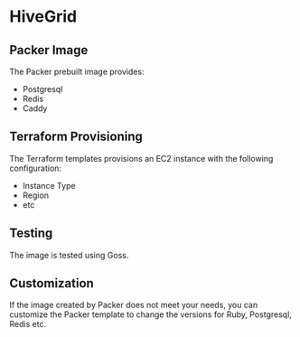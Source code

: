 # HiveGrid

## Packer Image

The Packer prebuilt image provides:

- Postgresql
- Redis
- Caddy

## Terraform Provisioning

The Terraform templates provisions an EC2 instance with the following configuration:

- Instance Type
- Region
- etc

## Testing

The image is tested using Goss.

## Customization

If the image created by Packer does not meet your needs, you can customize the Packer template to change the versions for Ruby, Postgresql, Redis etc.
